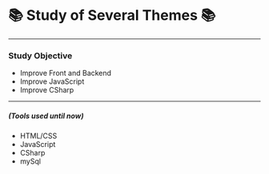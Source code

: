 # :books: Study of Several Themes :books:

<hr>

<h3>Study Objective</h3>

<div> 
    <ul>
        <li>Improve Front and Backend</li>
        <li>Improve JavaScript</li>
        <li>Improve CSharp</li>
    </ul> 
</div>

<hr>

<div> 
    <h5>(Tools used until now)</h5>
    <ul>
        <li>HTML/CSS</li>
        <li>JavaScript</li>
        <li>CSharp</li>
        <li>mySql</li>
    </ul> 
</div>
